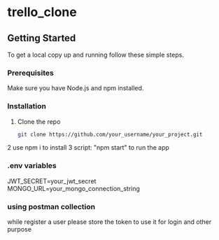 # trello_clone


## Getting Started

To get a local copy up and running follow these simple steps.

### Prerequisites

Make sure you have Node.js and npm installed.

### Installation

1. Clone the repo
   ```sh
   git clone https://github.com/your_username/your_project.git
2 use npm i to install 
3 script: "npm start"  to run the app

### .env variables 

JWT_SECRET=your_jwt_secret
MONGO_URL=your_mongo_connection_string


### using postman collection

while register a user please store the token to use it for login and other purpose 
